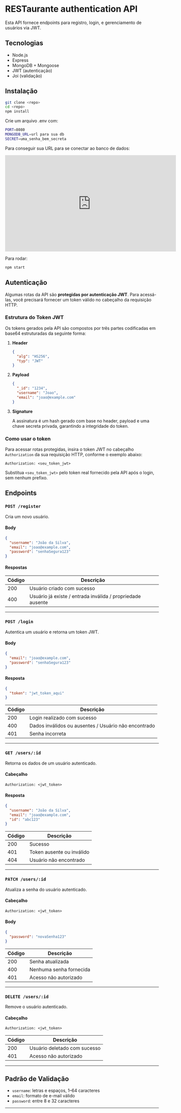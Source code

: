 # RESTaurante authentication API
Esta API fornece endpoints para registro, login, e gerenciamento de usuários via JWT.

## Tecnologias
- Node.js
- Express
- MongoDB + Mongoose
- JWT (autenticação)
- Joi (validação)

## Instalação

```bash
git clone <repo>
cd <repo>
npm install
```

<p>Crie um arquivo .env com:</p>

```bash
PORT=8080
MONGODB_URL=url para sua db
SECRET=uma_senha_bem_secreta
```

<p>Para conseguir sua URL para se conectar ao banco de dados:</p>
<iframe width="560" height="315" src="https://www.youtube.com/embed/SMXbGrKe5gM" title="YouTube video player" frameborder="0" allow="accelerometer; autoplay; clipboard-write; encrypted-media; gyroscope; picture-in-picture; web-share" referrerpolicy="strict-origin-when-cross-origin" allowfullscreen></iframe>

<p>Para rodar:</p>

```bash
npm start
```

## Autenticação

Algumas rotas da API são **protegidas por autenticação JWT**. Para acessá-las, você precisará fornecer um token válido no cabeçalho da requisição HTTP.

### Estrutura do Token JWT

Os tokens gerados pela API são compostos por três partes codificadas em base64 estruturadas da seguinte forma:

1. **Header** 

   ```json
   {
     "alg": "HS256",
     "typ": "JWT"
   }
   ```

2. **Payload**

   ```json
   {
     "_id": "1234",
     "username": "Joao",
     "email": "joao@example.com"
   }
   ```

3. **Signature**

   A assinatura é um hash gerado com base no header, payload e uma chave secreta privada, garantindo a integridade do token.

### Como usar o token

Para acessar rotas protegidas, insira o token JWT no cabeçalho `Authorization` da sua requisição HTTP, conforme o exemplo abaixo:

```
Authorization: <seu_token_jwt>
```

Substitua `<seu_token_jwt>` pelo token real fornecido pela API após o login, sem nenhum prefixo.

## Endpoints

### `POST /register`

Cria um novo usuário.

#### Body

```json
{
  "username": "João da Silva",
  "email": "joao@example.com",
  "password": "senhaSegura123"
}
```

#### Respostas

| Código | Descrição |
|--------|-----------|
| 200    | Usuário criado com sucesso |
| 400    | Usuário já existe / entrada inválida / propriedade ausente |

---

### `POST /login`

Autentica um usuário e retorna um token JWT.

#### Body

```json
{
  "email": "joao@example.com",
  "password": "senhaSegura123"
}
```

#### Resposta

```json
{
  "token": "jwt_token_aqui"
}
```

| Código | Descrição |
|--------|-----------|
| 200    | Login realizado com sucesso |
| 400    | Dados inválidos ou ausentes / Usuário não encontrado|
| 401    | Senha incorreta |

---

### `GET /users/:id`

Retorna os dados de um usuário autenticado.

#### Cabeçalho

```
Authorization: <jwt_token>
```

#### Resposta

```json
{
  "username": "João da Silva",
  "email": "joao@example.com",
  "id": "abc123"
}
```

| Código | Descrição |
|--------|-----------|
| 200    | Sucesso |
| 401    | Token ausente ou inválido |
| 404    | Usuário não encontrado |

---

### `PATCH /users/:id`

Atualiza a senha do usuário autenticado.

#### Cabeçalho

```
Authorization: <jwt_token>
```

#### Body

```json
{
  "password": "novaSenha123"
}
```

| Código | Descrição |
|--------|-----------|
| 200    | Senha atualizada |
| 400    | Nenhuma senha fornecida |
| 401    | Acesso não autorizado |

---

### `DELETE /users/:id`

Remove o usuário autenticado.

#### Cabeçalho

```
Authorization: <jwt_token>
```

| Código | Descrição |
|--------|-----------|
| 200    | Usuário deletado com sucesso |
| 401    | Acesso não autorizado |

---

## Padrão de Validação

- `username`: letras e espaços, 1–64 caracteres
- `email`: formato de e-mail válido
- `password`: entre 8 e 32 caracteres

---